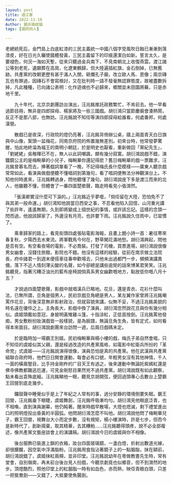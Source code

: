 ```yaml
---
layout: post
title: 過江客
date: 2022-11-10
Author: 銀灰條紋貓
tags: [國府同人]

--- 
```



老總統死后，金門島上白底紅漆的三民主義統一中國八個字受風吹日蝕已漸漸剝落漆皮，好在日光久曬使牆體發黃，三民主義留下的印痕還潔白如新。誓言太久，是要褪色，何況一海如天塹，從來只聽過金兵南下，不見南朝北上收復燕雲。渡江諸公等到老死，遺願葬在高崗，化遼東鶴歸，但大陸遍插紅旗，金石倒掉，已無舊跡。共產黨的改朝更歷有甚于滿人入關，砸爛孔子廟，改立歐人馬、恩像；兩京磚瓦也有罪過，因磚石不會寫檢討，又在批判時一語不發毫無認罪態度，故被盡數拆掉，凡此種種，已向諸公表明：化作遊魂也不必歸來，鄉關並未田園將蕪，只是赤地千里。

　　九十年代，北京京劇團訪台演出，汪兆銘推託政務繁忙，不肯前去。他一早看過節目冊，無非是四郎探母、楊家將及一些三國戲。胡衍鴻只當節慶廟會湊熱鬧，反正不是那八部，也無妨。汪兆銘說不知佢等演四郎探母給誰看，何處番邦，何處漢營。
  

　　散戲已是夜深，行政院的燈仍亮著，汪兆銘背倚辦公桌，牆上兩面青天白日旗與中山像，案頭一盆梅花，同南京府院的佈置幾無差別。初來台時，他常發夢驚醒，怕此地終淪為福王的南明小朝廷，於是明史也厭看，重新做回「黨紀先生」，「劉姥姥」吳稚暉已不在，無人以此詞嘲諷，頗有幾分寂寞。胡衍鴻說戲不錯，演鐵鏡公主的是梅畹華的小兒子，梅畹華你還記得麽？舊日梅畹華的戲一票難求，汪兆銘曾慕名而去，捧著戲詞單看了一晚，不記得梅氏長什麼模樣——廣東人聽京戲常常如此，看演員做戲便聽不懂唱詞到第幾句，看了唱詞便無法分神觀演台上。不知他何時進來，汪兆銘轉過身，問他聽懂了幾句。胡衍鴻說座下多是渡江而來的北人，他雖聽不懂，但體會了一番四面楚歌聲，臨走時看見小張潸然。

　　「張漢卿實沒什麼可下淚的。」汪兆銘近乎夢囈，「倘佢留在大陸，恐怕免不了與其弟一般命運。」胡衍鴻知他說當日西安之事，不忍看他陷入回憶，山河重光講了些許年，遙遙無期，久到即將變成上個世紀的事情，或許該忘記。這樣的念頭一閃而過，他說該歸家了，外邊沒有月亮，也許要下雨。汪兆銘說久住雨中，已習慣了。

  
　　乘車歸家的路上，看見街頭四處張貼電影海報，且畫上題小詩一首：暑往寒來春复秋，夕陽西去水東流。將軍戰馬今何在，野草閑花滿地愁。胡衍鴻興起，問他是否有空。有空看夜場的電影，不必喬裝。打發了司機，買票進場，胡衍鴻說很像男女幽會，沒錢住旅館，影院也不錯。他沒有這樣的經驗，從前在南京做立法院長，府中諸君一到週末便搭車往春申歡場去，只他未出過都門一步，頻頻演講責備，落下不近人情刻薄尖酸的名聲，如今卻總是講些逾矩的話來博某君笑笑。汪兆銘聽見，指著污糟泛油光的藍布座椅說倘真系男女幽歡嘅地方，點放低你嘅八月十五？
  

　　才說過四面楚歌聲，影戲中就唱漢兵已略地。花旦，還是青衣、花衫什麼叫法，已無所謂，旦角是個男人，民初京戲旦角總是男人，某左翼作家曾將汪兆銘嘲罵作花旦，背後深意無非影射政治，但就容貌來講，似無不妥，不過汪兆銘美貌的時名遠在優伶之上。主角長大，影戲中換了演員，胡衍鴻忽然說花旦與你有幾分相似。虞姬頭戴如意冠，身披明黃雉雞斗篷，十指涂紅，正低首按劍。汪兆銘罵他發痴，男女敷粉扮妝演戲皆一般樣貌，是為臉譜，無論旦角生角，皆有定式，如何看得本來面目。胡衍鴻說劇團來台訪問一週，后兩日戲碼未定。
  

　　於是臨時加一場霸王別姬。民初梅畹華與楊小樓的戲，梅氏子弟自然會唱，只不知佢的虞姬似其父親，還是經過改造的共產黨風格，如電影中紅衛兵所扮的「革命党」式虞姬——汪兆銘說演得很像，演員恐怕是真的共產黨。他在武漢與共產黨組聯合政府時，他們日日開會運動，每會必有口號，年輕男女沒有其他神情，千人一面的橫眉豎目，比手持金剛杵的广目天王有過之，後來運動中無論奼紫嫣紅還是佛寺佛教都難逃厄運，可見金剛怒目果然兇不過共產黨。胡衍鴻說既有如此觀察，點未看出袁殊底細。汪兆銘睇他一眼，聽見京胡開弦，便回過頭專心去數台上楚霸王回營到底走幾步。
  

　　鑼鼓聲中睡覺似乎是上了年紀之人常有的事，過分安靜的環境倒要失眠。霸王回營，汪兆銘垂下眼睫，虞姬舞劍，汪兆銘呼吸漸均勻。胡衍鴻見他眼底泛青，也不相喚，直到演員謝幕，他仍盹著。醒來時戲早散場，大燈也熄滅，剩下禮堂進出口的照明燈投出昏黃的半圓弧。他問胡衍鴻怎麼不叫他。胡衍鴻說他問了梅畹華兒子，霸王回營，視舞台大小而定步數，沒有規矩，楊小樓演時，許是七步，但而今是新時代了，創新揚棄，取其精華，去其糟粕……汪兆銘聽得頭疼，說不必全部複述，像共產黨文藝座談會上的演講稿。胡衍鴻說今日的虞姬與你不相像。
  

　　後台服飾已裝進上鎖的衣箱，妝台四面玻璃鏡，一盞白燈，折射出數道光線，卻很朦朧，因空氣中浮滿脂粉。汪兆銘用食指沾著鏡子上的一點胭脂，抹在額前，胡衍鴻說錯了，虞姬抹紅兩頰，並非印堂。汪兆銘說幼年在粵做教書先生時，常有堂會，自別嶺南，再未前台後台見人扮戲，今聽京劇竟也似鄉音，但不到潸然的地步。頂燈酷烈，照他印堂上的紅胭脂一時有如血色，赤而熱，映佢青眼白頭，只差一把鴛鴦劍——又錯了，大抵要使魚腸劍。

  
